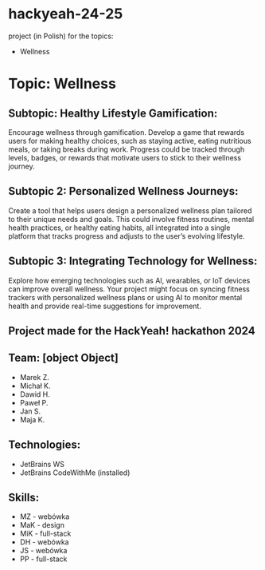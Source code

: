 # hackyeah-24-25
project (in Polish) for the topics:
- Wellness

# Topic: Wellness

## Subtopic: Healthy Lifestyle Gamification:
Encourage wellness through gamification. Develop a game that rewards users for
making healthy choices, such as staying active, eating nutritious meals, or taking breaks
during work. Progress could be tracked through levels, badges, or rewards that motivate
users to stick to their wellness journey.

## Subtopic 2: Personalized Wellness Journeys:
Create a tool that helps users design a personalized wellness plan tailored to their
unique needs and goals. This could involve fitness routines, mental health practices, or
healthy eating habits, all integrated into a single platform that tracks progress and
adjusts to the user’s evolving lifestyle.

## Subtopic 3: Integrating Technology for Wellness:
Explore how emerging technologies such as AI, wearables, or IoT devices can improve
overall wellness. Your project might focus on syncing fitness trackers with personalized
wellness plans or using AI to monitor mental health and provide real-time suggestions for
improvement.

## Project made for the HackYeah! hackathon 2024

## Team: [object Object]
- Marek Z.
- Michał K.
- Dawid H.
- Paweł P.
- Jan S.
- Maja K.

## Technologies:
- JetBrains WS
- JetBrains CodeWithMe (installed)

## Skills:
- MZ - webówka
- MaK - design
- MiK - full-stack
- DH - webówka
- JS - webówka
- PP - full-stack

